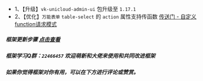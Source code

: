 * 1、【升级】`vk-unicloud-admin-ui` 包升级至 `1.17.1`
* 2、【优化】`万能表单` `table-select` 的 `action` 属性支持传函数  [传送门 - 自定义function请求模式](https://vkdoc.fsq.pub/admin/2/table.html#%E8%87%AA%E5%AE%9A%E4%B9%89function%E8%AF%B7%E6%B1%82%E6%A8%A1%E5%BC%8F)


##### 框架更新步骤 [点击查看](https://vkdoc.fsq.pub/admin/1/update.html)
##### 框架学习Q群：`22466457` 欢迎萌新和大佬来使用和共同改进框架
##### 如果你觉得框架对你有用，可以在下方进行评论或赞赏。
